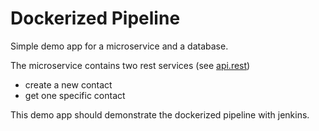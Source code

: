 # Dockerized Pipeline

Simple demo app for a microservice and a database.

The microservice contains two rest services (see [api.rest](api.rest))

- create a new contact
- get one specific contact

This demo app should demonstrate the dockerized pipeline with jenkins.

